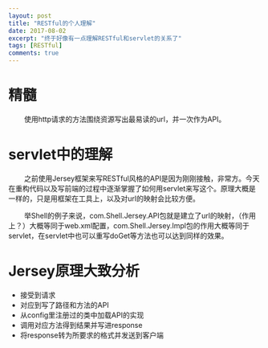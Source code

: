 ```yaml
---
layout: post
title: "RESTful的个人理解"
date: 2017-08-02
excerpt: "终于好像有一点理解RESTful和servlet的关系了"
tags: [RESTful]
comments: true
---
```


# 精髓

&nbsp; &nbsp; &nbsp; &nbsp; 使用http请求的方法围绕资源写出最易读的url，并一次作为API。



# servlet中的理解

&nbsp; &nbsp; &nbsp; &nbsp; 之前使用Jersey框架来写RESTful风格的API是因为刚刚接触，非常方。今天在重构代码以及写前端的过程中逐渐掌握了如何用servlet来写这个。原理大概是一样的，只是用框架在工具上，以及对url的映射会比较方便。

&nbsp; &nbsp; &nbsp; &nbsp; 举Shell的例子来说，com.Shell.Jersey.API包就是建立了url的映射，（作用上？）大概等同于web.xml配置，com.Shell.Jersey.Impl包的作用大概等同于servlet，在servlet中也可以重写doGet等方法也可以达到同样的效果。



# Jersey原理大致分析

* 接受到请求
* 对应到写了路径和方法的API
* 从config里注册过的类中加载API的实现
* 调用对应方法得到结果并写进response
* 将response转为所要求的格式并发送到客户端

